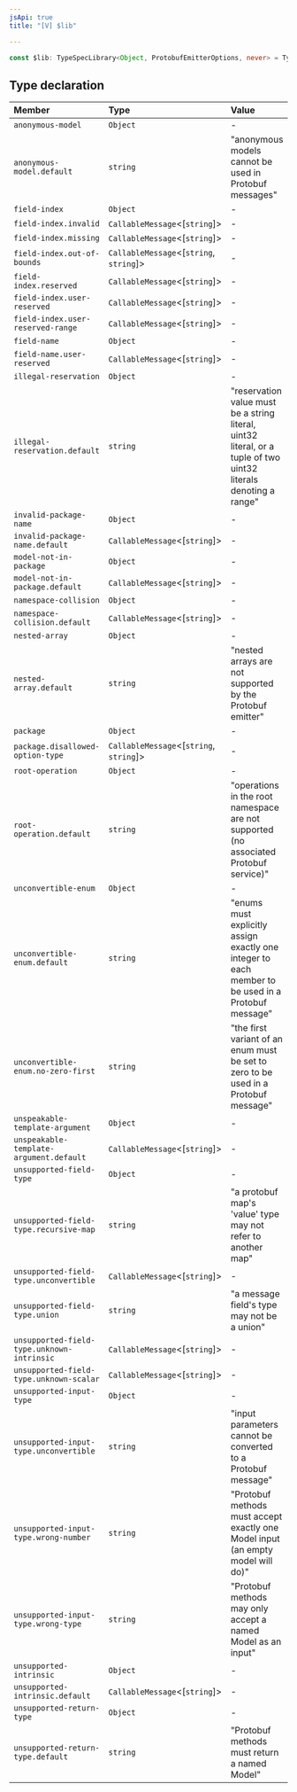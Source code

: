 ```yaml
---
jsApi: true
title: "[V] $lib"

---
```

```ts
const $lib: TypeSpecLibrary<Object, ProtobufEmitterOptions, never> = TypeSpecProtobufLibrary;
```

## Type declaration

| Member | Type | Value |
| :------ | :------ | :------ |
| `anonymous-model` | `Object` | - |
| `anonymous-model.default` | `string` | "anonymous models cannot be used in Protobuf messages" |
| `field-index` | `Object` | - |
| `field-index.invalid` | `CallableMessage`<[`string`]\> | - |
| `field-index.missing` | `CallableMessage`<[`string`]\> | - |
| `field-index.out-of-bounds` | `CallableMessage`<[`string`, `string`]\> | - |
| `field-index.reserved` | `CallableMessage`<[`string`]\> | - |
| `field-index.user-reserved` | `CallableMessage`<[`string`]\> | - |
| `field-index.user-reserved-range` | `CallableMessage`<[`string`]\> | - |
| `field-name` | `Object` | - |
| `field-name.user-reserved` | `CallableMessage`<[`string`]\> | - |
| `illegal-reservation` | `Object` | - |
| `illegal-reservation.default` | `string` | "reservation value must be a string literal, uint32 literal, or a tuple of two uint32 literals denoting a range" |
| `invalid-package-name` | `Object` | - |
| `invalid-package-name.default` | `CallableMessage`<[`string`]\> | - |
| `model-not-in-package` | `Object` | - |
| `model-not-in-package.default` | `CallableMessage`<[`string`]\> | - |
| `namespace-collision` | `Object` | - |
| `namespace-collision.default` | `CallableMessage`<[`string`]\> | - |
| `nested-array` | `Object` | - |
| `nested-array.default` | `string` | "nested arrays are not supported by the Protobuf emitter" |
| `package` | `Object` | - |
| `package.disallowed-option-type` | `CallableMessage`<[`string`, `string`]\> | - |
| `root-operation` | `Object` | - |
| `root-operation.default` | `string` | "operations in the root namespace are not supported (no associated Protobuf service)" |
| `unconvertible-enum` | `Object` | - |
| `unconvertible-enum.default` | `string` | "enums must explicitly assign exactly one integer to each member to be used in a Protobuf message" |
| `unconvertible-enum.no-zero-first` | `string` | "the first variant of an enum must be set to zero to be used in a Protobuf message" |
| `unspeakable-template-argument` | `Object` | - |
| `unspeakable-template-argument.default` | `CallableMessage`<[`string`]\> | - |
| `unsupported-field-type` | `Object` | - |
| `unsupported-field-type.recursive-map` | `string` | "a protobuf map's 'value' type may not refer to another map" |
| `unsupported-field-type.unconvertible` | `CallableMessage`<[`string`]\> | - |
| `unsupported-field-type.union` | `string` | "a message field's type may not be a union" |
| `unsupported-field-type.unknown-intrinsic` | `CallableMessage`<[`string`]\> | - |
| `unsupported-field-type.unknown-scalar` | `CallableMessage`<[`string`]\> | - |
| `unsupported-input-type` | `Object` | - |
| `unsupported-input-type.unconvertible` | `string` | "input parameters cannot be converted to a Protobuf message" |
| `unsupported-input-type.wrong-number` | `string` | "Protobuf methods must accept exactly one Model input (an empty model will do)" |
| `unsupported-input-type.wrong-type` | `string` | "Protobuf methods may only accept a named Model as an input" |
| `unsupported-intrinsic` | `Object` | - |
| `unsupported-intrinsic.default` | `CallableMessage`<[`string`]\> | - |
| `unsupported-return-type` | `Object` | - |
| `unsupported-return-type.default` | `string` | "Protobuf methods must return a named Model" |
